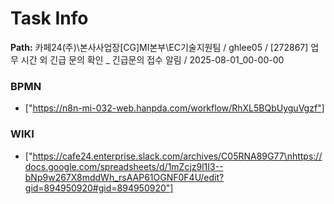 # Task Info

**Path:** 카페24(주)\본사사업장\[CG]MI본부\EC기술지원팀 / ghlee05 / [272867] 업무 시간 외 긴급 문의 확인 _ 긴급문의 접수 알림 / 2025-08-01_00-00-00

### BPMN
- ["https://n8n-mi-032-web.hanpda.com/workflow/RhXL5BQbUyguVgzf"]

### WIKI
- ["https://cafe24.enterprise.slack.com/archives/C05RNA89G77\nhttps://docs.google.com/spreadsheets/d/1mZcjz9l1I3--bNp9w267X8mddWh_rsAAP61OGNF0F4U/edit?gid=894950920#gid=894950920"]


